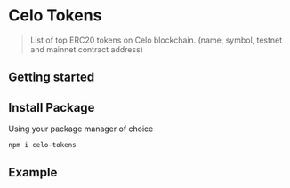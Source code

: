 # Celo Tokens

> List of top ERC20 tokens on Celo blockchain. (name, symbol, testnet and mainnet contract address)

## Getting started

## Install Package

Using your package manager of choice

```
npm i celo-tokens
```


## Example
